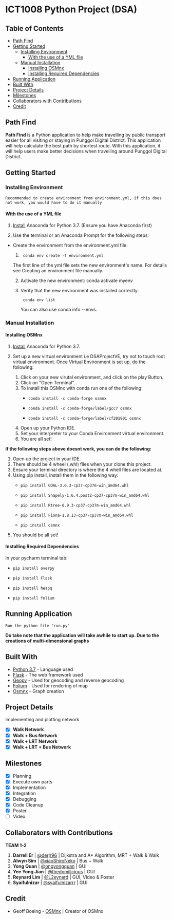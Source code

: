 # ICT1008 Python Project (DSA)<!-- omit in toc -->

## Table of Contents <!-- omit in toc -->
* [Path Find](#path-find)
* [Getting Started](#getting-started)
  * [Installing Environment](#installing-environment)
    * [With the use of a YML file](#with-the-use-of-a-yml-file)
  * [Manual Installation](#manual-installation)
    * [Installing OSMnx](#installing-osmnx)
    * [Installing Required Dependencies](#installing-required-dependencies)
* [Running Application](#running-application)
* [Built With](#built-with)
* [Project Details](#project-details)
* [Milestones](#milestones)
* [Collaborators with Contributions](#collaborators-with-contributions)
* [Credit](#credit)

## Path Find

**Path Find** is a Python application to help make travelling by public transport easier for all visiting or staying in Punggol Digital District. This application will help calculate the best path by shortest route. With this application, it will help users make better decisions when travelling around Punggol Digital District.

## Getting Started

### Installing Environment

    Recommended to create environment from environment.yml, if this does not work, you would have to do it manually

#### With the use of a YML file

1. [Install](https://www.anaconda.com/distribution/) Anaconda for Python 3.7. (Ensure you have Anaconda first)

2. Use the terminal or an Anaconda Prompt for the following steps:

* Create the environment from the environment.yml file:

  1.      conda env create -f environment.yml

  The first line of the yml file sets the new environment's name. For details see Creating an environment file manually.

  2. Activate the new environment: conda activate myenv

  3. Verify that the new environment was installed correctly:

          conda env list
      
      You can also use conda info --envs.

### Manual Installation

#### Installing OSMnx

1. [Install](https://www.anaconda.com/distribution/) Anaconda for Python 3.7.
2. Set up a new virtual environment i.e DSAProjectVE, try not to touch root virtual environment. Once Virtual Environment is set up, do the following:

    1. Click on your new virutal environment, and click on the play Button.
    2. Click on "Open Terminal".
    3. To install this OSMnx with conda run one of the following:
        -     conda install -c conda-forge osmnx
        -     conda install -c conda-forge/label/gcc7 osmnx
        -     conda install -c conda-forge/label/cf201901 osmnx
    4. Open up your Python IDE.
    5. Set your interpreter to your Conda Environment virtual environment.
    6. You are all set!

**If the following steps above doesnt work, you can do the following:**

1. Open up the project in your IDE.
2. There should be 4 wheel (.whl) files when your clone this project.
3. Ensure your terminal directory is where the 4 whell files are located at.
4. Using pip install, install them in the following way:
    -     pip install GDAL-3.0.3-cp37-cp37m-win_amd64.whl
    -     pip install Shapely-1.6.4.post2-cp37-cp37m-win_amd64.whl
    -     pip install Rtree-0.9.3-cp37-cp37m-win_amd64.whl
    -     pip install Fiona-1.8.13-cp37-cp37m-win_amd64.whl
    -     pip install osmnx
5. You should be all set!

#### Installing Required Dependencies

In your pycharm terminal tab:
*     pip install overpy
*     pip install Flask
*     pip install heapq
*     pip install folium

## Running Application

    Run the python file "run.py"
    
**Do take note that the application will take awhile to start up. Due to the creations of multi-dimensional graphs**

## Built With

* [Python 3.7](https://docs.python.org/3.7/) - Language used
* [Flask](https://flask.palletsprojects.com/en/1.1.x/) - The web framework used
* [Geopy](https://geopy.readthedocs.io/en/stable/) - Used for geocoding and reverse geocoding
* [Folium](https://python-visualization.github.io/folium/) - Used for rendering of map
* [Osmnx](https://osmnx.readthedocs.io/en/stable/) - Graph creation

## Project Details

Implementing and plotting network
* [X] **Walk Network**
* [X] **Walk + Bus Network**
* [X] **Walk + LRT Network**
* [X] **Walk + LRT + Bus Network**

## Milestones

* [X] Planning
* [X] Execute own parts
* [X] Implementation
* [X] Integration
* [X] Debugging
* [X] Code Cleanup
* [X] Poster
* [ ] Video

## Collaborators with Contributions
**TEAM 1-2** 

1. **Darrell Er** | [@derjr96](https://github.com/derjr96) | Dijkstra and A* Algorithm, MRT + Walk & Walk
2. **Alwyn Sim** | [@xiaoShiroNeko](https://github.com/xiaoShiroNeko) | Bus + Walk
3. **Yong Quan** | [@ongyongquan](https://github.com/ongyongquan) | GUI
4. **Yee Yong Jian** | [@thedomilicious](https://github.com/thedomilicious) | GUI
5. **Reynard Lim** | [@L2eynard](https://github.com/L2eynard) | GUI, Video & Poster
6. **Syaifulnizar** | [@syaifulnizarrr](https://github.com/syaifulnizarrr) | GUI

## Credit
* Geoff Boeing - [OSMnx](https://github.com/gboeing/osmnx) | Creator of OSMnx
